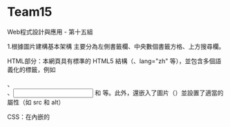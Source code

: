 # Team15
Web程式設計與應用 - 第十五組

1.根據圖片建構基本架構
主要分為左側書籤欄、中央數個書籤方格、上方搜尋欄。

HTML部分：本網頁具有標準的 HTML5 結構（<!DOCTYPE html>、lang="zh" 等），並包含多個語義化的標籤，例如 <div>、<nav>、<input> 和 <span> 等。此外，還嵌入了圖片（<img>）並設置了適當的屬性（如 src 和 alt）

CSS：在內嵌的 <style> 標籤中使用了大量的 CSS 樣式，包括佈局（flex、gap）、顏色（background-color、color）、過渡效果（transition）、響應式設計（hover 偽類）以及定位（position: absolute）。

2.額外找的與當週上課的主題相關的程式技術->引入Bootstrap 框架進行練習
透過Bootstrap 框架替換幾個原生的css樣式

按鈕樣式:btn 和 btn-secondary 類別來替代原本的 view-option 樣式。
標籤樣式:badge 和 bg-secondary 類別來替代原本的 tag 樣式。
Flex 佈局：d-flex 和 gap-2 類別來替代原本的 display: flex 和 gap 樣式。

